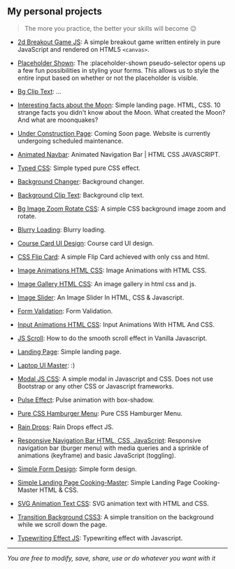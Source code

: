 ## My personal projects 
> The more you practice, the better your skills will become 😉

- [2d Breakout Game JS](https://rodionsibov.github.io/projects/2d-breakout-game-js/index.html):
A simple breakout game written entirely in pure JavaScript and rendered on HTML5 `<canvas>`.

- [Placeholder Shown](https://rodionsibov.github.io/projects/placeholder-shown/index.html):
The :placeholder-shown pseudo-selector opens up a few fun possibilities in styling your forms. This allows us to style the entire input based on whether or not the placeholder is visible.

- [Bg Clip Text](https://rodionsibov.github.io/projects/bg-clip-text/index.html):
...

- [Interesting facts about the Moon](https://rodionsibov.github.io/projects/facts-about-the-moon/index.html):
Simple landing page. HTML, CSS. 10 strange facts you didn't know about the Moon. What created the Moon? And what are moonquakes?

- [Under Construction Page](https://rodionsibov.github.io/projects/under-construction-page/index.html):
Coming Soon page. Website is currently undergoing scheduled maintenance.

- [Animated Navbar](https://rodionsibov.github.io/projects/animated-navbar/index.html):
Animated Navigation Bar | HTML CSS JAVASCRIPT.

- [Typed CSS](https://rodionsibov.github.io/projects/typed-css/index.html):
Simple typed pure CSS effect.

- [Background Changer](https://rodionsibov.github.io/projects/background-changer/index.html):
Background changer.

- [Background Clip Text](https://rodionsibov.github.io/projects/background-clip-text/index.html):
Background clip text.

- [Bg Image Zoom Rotate CSS](https://rodionsibov.github.io/projects/bg-image-zoom-rotate-css/index.html):
A simple CSS background image zoom and rotate.

- [Blurry Loading](https://rodionsibov.github.io/projects/blurry-loading/index.html):
Blurry loading.

- [Course Card UI Design](https://rodionsibov.github.io/projects/course-card-ui-design/index.html):
Course card UI design.

- [CSS Flip Card](https://rodionsibov.github.io/projects/css-flip-card/index.html):
A simple Flip Card achieved with only css and html.

- [Image Animations HTML CSS](https://rodionsibov.github.io/projects/image-animations-html-css/index.html):
Image Animations with HTML CSS.

- [Image Gallery HTML CSS](https://rodionsibov.github.io/projects/image-gallery-html-css/index.html):
An image gallery in html css and js.

- [Image Slider](https://rodionsibov.github.io/projects/image-slider/index.html):
An Image Slider In HTML, CSS & Javascript.

- [Form Validation](https://rodionsibov.github.io/projects/form-validation/index.html):
Form Validation.

- [Input Animations HTML CSS](https://rodionsibov.github.io/projects/input-animations-html-css/index.html):
Input Animations With HTML And CSS.

- [JS Scroll](https://rodionsibov.github.io/projects/js-scroll/index.html):
How to do the smooth scroll effect in Vanilla Javascript.

- [Landing Page](https://rodionsibov.github.io/projects/landing-page/index.html):
Simple landing page.

- [Laptop UI Master](https://rodionsibov.github.io/projects/laptop-ui-master/index.html):
:)

- [Modal JS CSS](https://rodionsibov.github.io/projects/modal-js-css/index.html):
A simple modal in Javascript and CSS. Does not use Bootstrap or any other CSS or Javascript frameworks.

- [Pulse Effect](https://rodionsibov.github.io/projects/pulse-effect/index.html):
Pulse animation with box-shadow.

- [Pure CSS Hamburger Menu](https://rodionsibov.github.io/projects/pure-css-hamburger-menu/index.html):
Pure CSS Hamburger Menu.

- [Rain Drops](https://rodionsibov.github.io/projects/rain-drops/index.html):
Rain Drops effect JS.

- [Responsive Navigation Bar HTML, CSS, JavaScript](https://rodionsibov.github.io/projects/responsive-navbar/index.html):
Responsive navigation bar (burger menu) with media queries and a sprinkle of animations (keyframe) and basic JavaScript (toggling).

- [Simple Form Design](https://rodionsibov.github.io/projects/simple-form-design/index.html):
Simple form design.

- [Simple Landing Page Cooking-Master](https://rodionsibov.github.io/projects/simple-landing-page-cooking-master/index.html):
Simple Landing Page Cooking-Master HTML & CSS.

- [SVG Animation Text CSS](https://rodionsibov.github.io/projects/svg-animation-text-css/index.html):
SVG animation text with HTML and CSS.

- [Transition Background CSS3](https://rodionsibov.github.io/projects/transition-background-css3/index.html):
A simple transition on the background while we scroll down the page.

- [Typewriting Effect JS](https://rodionsibov.github.io/projects/typewriting-effect-js/index.html):
Typewriting effect with Javascript.


---
_You are free to modify, save, share, use or do whatever you want with it_
